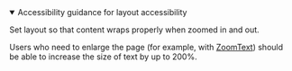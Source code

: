 <details open data-label="layout-accessibility-accordion" aria-expanded="false">
  <summary>Accessibility <span class="visuallyhidden">guidance for layout accessibility</span></summary>
  <div class="accordion-panel">
    <p>Set layout so that content wraps properly when zoomed in and out.</p>
    <p>Users who need to enlarge the page (for example, with <a href="http://www.zoomtext.com/products/zoomtext-magnifierreader/" rel="external">ZoomText</a>) should be able to increase the size of text by up to 200%.</p>
  </div>
</details>
